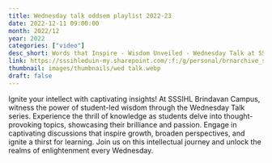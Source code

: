 ```yaml
---
title: Wednesday talk oddsem playlist 2022-23
date: 2022-12-11 09:00:00
month: 2022/12
year: 2022
categories: ["video"]
desc_short: Words that Inspire - Wisdom Unveiled - Wednesday Talk at SSSIHL Brindavan Campus
link: https://sssihleduin-my.sharepoint.com/:f:/g/personal/brnarchive_sssihl_edu_in/EgaoGl0h1NlIj0uTmKfcoZIBHdGsxyGH5pyfJ5e4PRBBMg?e=lt3pzn
thumbnail: images/thumbnails/wed talk.webp
draft: false
---
```


 Ignite your intellect with captivating insights! At SSSIHL Brindavan Campus, witness the power of student-led wisdom through the Wednesday Talk series. Experience the thrill of knowledge as students delve into thought-provoking topics, showcasing their brilliance and passion. Engage in captivating discussions that inspire growth, broaden perspectives, and ignite a thirst for learning. Join us on this intellectual journey and unlock the realms of enlightenment every Wednesday.
